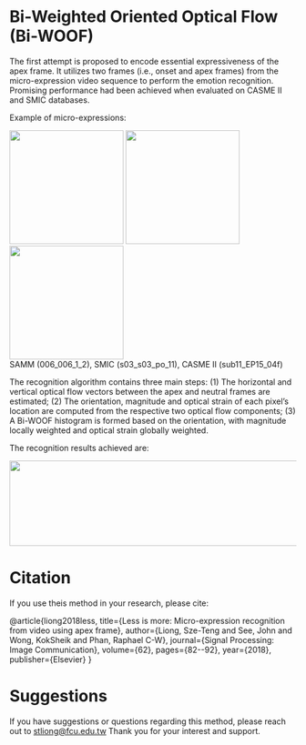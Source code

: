 # Bi-Weighted Oriented Optical Flow (Bi-WOOF)

The first attempt is proposed to encode essential expressiveness of the apex frame.
It utilizes two frames (i.e., onset and apex frames) from the micro-expression video sequence to perform the emotion recognition.
Promising performance had been achieved when evaluated on CASME II and SMIC databases. 

Example of micro-expressions:

<img src="https://drive.google.com/uc?export=view&id=1IOj1fh9hSHETGh6VzM7PljoPOj1Z3zWK" data-canonical-src="https://drive.google.com/uc?export=view&id=1IOj1fh9hSHETGh6VzM7PljoPOj1Z3zWK" width="200" height="200"  />  <img src="https://drive.google.com/uc?export=view&id=1PeW7wNzA-plqs7juD43XkSJDeXm9LRXv" data-canonical-src="https://drive.google.com/uc?export=view&id=1PeW7wNzA-plqs7juD43XkSJDeXm9LRXv" width="200" height="200"  />  <img src="https://drive.google.com/uc?export=view&id=1iXtn2dULrD5blNONdFdop8T84Ibqp4yN" data-canonical-src="https://drive.google.com/uc?export=view&id=1iXtn2dULrD5blNONdFdop8T84Ibqp4yN" width="200" height="200"  />  
SAMM (006_006_1_2), SMIC (s03_s03_po_11), CASME II (sub11_EP15_04f)

The recognition algorithm contains three main steps: 
(1) The horizontal and vertical optical flow vectors between the apex and neutral frames are estimated; 
(2) The orientation, magnitude and optical strain of each pixel’s location are computed from the respective two optical flow components; 
(3) A Bi-WOOF histogram is formed based on the orientation, with magnitude locally weighted and optical strain globally weighted.


The recognition results achieved are:

<img src="https://drive.google.com/file/d/1orkNPTmFOyblClPQyIWukJ8AbJJYasry/view?usp=sharing" width="600" height="150"/>

# Citation
If you use theis method in your research, please cite:

@article{liong2018less,
  title={Less is more: Micro-expression recognition from video using apex frame},
  author={Liong, Sze-Teng and See, John and Wong, KokSheik and Phan, Raphael C-W},
  journal={Signal Processing: Image Communication},
  volume={62},
  pages={82--92},
  year={2018},
  publisher={Elsevier}
}

# Suggestions
If you have suggestions or questions regarding this method, please reach out to stliong@fcu.edu.tw
Thank you for your interest and support.
